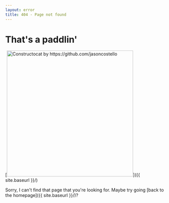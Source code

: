 ```yaml
---
layout: error
title: 404 - Page not found
---
```


That's a paddlin'
=================

[<img src="{{ site.baseurl }}/images/404.png" alt="Constructocat by https://github.com/jasoncostello" style="width: 400px;"/>]({{ site.baseurl }}/)

Sorry, I can't find that page that you're looking for. Maybe try going [back to the homepage]({{ site.baseurl }}/)?